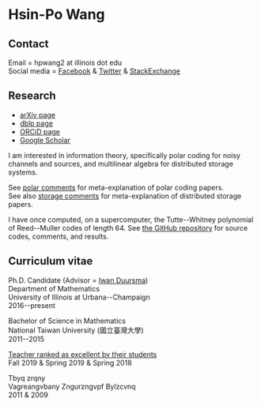 
# Hsin-Po Wang

## Contact

Email = hpwang2 at illinois dot edu  
Social media
= [Facebook](https://www.facebook.com/Xymbol.1)
& [Twitter](https://twitter.com/Xymbol_1)
& [StackExchange](https://stackexchange.com/users/4418253/symbol-1)

## Research

* [arXiv page](https://arxiv.org/a/wang_h_8.html)  
* [dblp page](https://dblp.org/pers/hd/w/Wang_0001:Hsin=Po)  
* [ORCiD page](https://orcid.org/0000-0003-2574-1510)  
* [Google Scholar](https://scholar.google.com/citations?user=tJ8-ChgAAAAJ)

I am interested in information theory, specifically
polar coding for noisy channels and sources, and
multilinear algebra for distributed storage systems.

See [polar comments](/polar) for meta-explanation of polar coding papers.  
See also [storage comments](/storage) for
meta-explanation of distributed storage papers.  

I have once computed, on a supercomputer,
the Tutte--Whitney polynomial of Reed--Muller codes of length 64.
See [the GitHub repository](https://github.com/Symbol1/BlueWaters-RM64)
for source codes, comments, and results.

## Curriculum vitae

Ph.D. Candidate
(Advisor = [Iwan Duursma](https://faculty.math.illinois.edu/~duursma/))  
Department of Mathematics  
University of Illinois at Urbana--Champaign  
2016--present

Bachelor of Science in Mathematics  
National Taiwan University (國立臺灣大學)  
2011--2015

[Teacher ranked as excellent by their students]  
Fall 2019 & Spring 2019 & Spring 2018  

Tbyq zrqny  
Vagreangvbany Zngurzngvpf Bylzcvnq  
2011 & 2009

[Google Translate pronounces]: https://translate.google.com/#view=home&op=translate&sl=auto&tl=zh-TW&text=王新博
[Teacher ranked as excellent by their students]: https://citl.illinois.edu/citl-101/measurement-evaluation/teaching-evaluation/teaching-evaluations-(ices)/teachers-ranked-as-excellent
